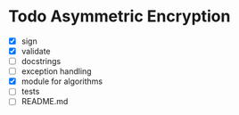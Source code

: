 # Todo Asymmetric Encryption

- [x] sign
- [x] validate
- [ ] docstrings
- [ ] exception handling
- [x] module for algorithms
- [ ] tests
- [ ] README.md
